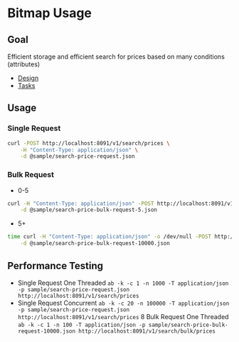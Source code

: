 # Bitmap Usage

## Goal

Efficient storage and efficient search for prices based on many conditions (attributes)

* [Design](docs/design.md)
* [Tasks](docs/tasks.md)

## Usage

### Single Request

```bash
curl -POST http://localhost:8091/v1/search/prices \
    -H "Content-Type: application/json" \
    -d @sample/search-price-request.json
```

### Bulk Request

* 0-5

```bash
curl -H "Content-Type: application/json" -POST http://localhost:8091/v1/search/bulk/prices \
    -d @sample/search-price-bulk-request-5.json
```

* 5+

```bash
time curl -H "Content-Type: application/json" -o /dev/null -POST http://localhost:8091/v1/search/bulk/prices \
    -d @sample/search-price-bulk-request-10000.json
```

## Performance Testing

* Single Request One Threaded
  ```ab -k -c 1 -n 1000 -T application/json -p sample/search-price-request.json http://localhost:8091/v1/search/prices```
* Single Request Concurrent
  ```ab -k -c 20 -n 100000 -T application/json -p sample/search-price-request.json http://localhost:8091/v1/search/prices```
  8 Bulk Request One Threaded
  ```ab -k -c 1 -n 100 -T application/json -p sample/search-price-bulk-request-10000.json http://localhost:8091/v1/search/bulk/prices```
